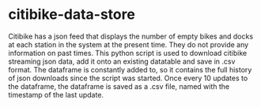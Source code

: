 citibike-data-store
===================
Citibike has a json feed that displays the number of empty bikes and docks at each station in the system at the present time. They do not provide any information on past times. 
This python script is used to download citibike streaming json data, add it onto an existing datatable and save in .csv format. The dataframe is constantly added to, so it contains the full history of json downloads since the script was started. Once every 10 updates to the dataframe, the dataframe is saved as a .csv file, named with the timestamp of the last update.

